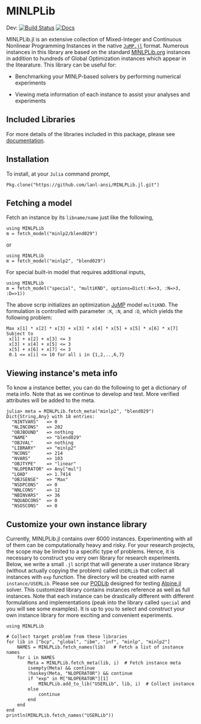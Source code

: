 # MINLPLib
Dev: [![Build Status](https://travis-ci.org/lanl-ansi/MINLPLib.jl.svg?branch=master)](https://travis-ci.org/lanl-ansi/MINLPLib.jl) [![Docs](https://img.shields.io/badge/docs-latest-blue.svg)](https://lanl-ansi.github.io/MINLPLib.jl/latest)

MINLPLib.jl is an extensive collection of Mixed-Integer and Continuous Nonlinear Programming Instances in the native [`JuMP.jl`](https://github.com/JuliaOpt/JuMP.jl) format. Numerous instances in this library are based on the standard [MINLPLib.org](http://www.minlplib.org) instances in addition to hundreds of Global Optimization instances which appear in the litearature. This library can be useful for: 

* Benchmarking your MINLP-based solvers by performing numerical experiments

* Viewing meta information of each instance to assist your analyses and experiments

## Included Libraries
For more details of the libraries included in this package, please see [documentation](https://lanl-ansi.github.io/MINLPLib.jl/latest/).

## Installation
To install, at your `Julia` command prompt,
```
Pkg.clone("https://github.com/lanl-ansi/MINLPLib.jl.git")
```

## Fetching a model
Fetch an instance by its `libname/name` just like the following,
```
using MINLPLib
m = fetch_model("minlp2/blend029")
```
or
```
using MINLPLib
m = fetch_model("minlp2", "blend029")
```

For special built-in model that requires additional inputs,
```
using MINLPLib
m = fetch_model("special", "multiKND", options=Dict(:K=>3, :N=>3, :D=>1))
```

The above scrip initializes an optimization [JuMP](https://github.com/JuliaOpt/JuMP.jl) model `multiKND`. The formulation is controlled with parameter `:K`, `:N`, and `:D`, which yields the following problem:

```
Max x[1] * x[2] * x[3] + x[3] * x[4] * x[5] + x[5] * x[6] * x[7]
Subject to
 x[1] + x[2] + x[3] <= 3
 x[3] + x[4] + x[5] <= 3
 x[5] + x[6] + x[7] <= 3
 0.1 <= x[i] <= 10 for all i in {1,2,..,6,7}
```

## Viewing instance's meta info
To know a instance better, you can do the following to get a dictionary of meta info.
Note that as we continue to develop and test. More verified attributes will be added to the meta.
```
julia> meta = MINLPLib.fetch_meta("minlp2", "blend029")
Dict{String,Any} with 18 entries:
  "NINTVARS"   => 0
  "NLINCONS"   => 202
  "OBJBOUND"   => nothing
  "NAME"       => "blend029"
  "OBJVAL"     => nothing
  "LIBRARY"    => "minlp2"
  "NCONS"      => 214
  "NVARS"      => 103
  "OBJTYPE"    => "linear"
  "NLOPERATOR" => Any["mul"]
  "LOAD"       => 1.7414
  "OBJSENSE"   => "Max"
  "NSDPCONS"   => 0
  "NNLCONS"    => 12
  "NBINVARS"   => 36
  "NQUADCONS"  => 0
  "NSOSCONS"   => 0
```


## Customize your own instance library

Currently, MINLPLib.jl contains over 6000 instances. Experimenting with all
of them can be computationally heavy and risky. For your research projects, the scope may be
limited to a specific type of problems. Hence, it is necessary to construct you very own
library for research experiments. Below, we write a small `.jl` script that will generate a
user instance library (without actually copying the problem) called `USERLib` that collect all instances with
`exp` function. The directory will be created with name `instance/USERLib`. Please see our
[PODLib](https://lanl-ansi.github.io/MINLPLib.jl/latest/PODLib.html#PODLib-1) designed for
testing [Alpine.jl](https://github.com/lanl-ansi/Alpine.jl) solver. This customized library contains instances reference
as well as full instances. Note that each instance can be drastically different with different formulations and
implementations (peak into the library called `special` and you will see some examples).
It is up to you to select and construct your own instance library for more exciting and convenient experiments.

```
using MINLPLib

# Collect target problem from these libraries
for lib in ["bcp", "global", "ibm", "inf", "minlp", "minlp2"]
    NAMES = MINLPLib.fetch_names(lib)   # Fetch a list of instance names
    for i in NAMES
        Meta = MINLPLib.fetch_meta(lib, i)  # Fetch instance meta
        isempty(Meta) && continue
        !haskey(Meta, "NLOPERATOR") && continue
        if "exp" in M["NLOPERATOR"][1]
            MINLPLib.add_to_lib("USERLib", lib, i)  # Collect instance
        else
            continue
        end
    end
end
println(MINLPLib.fetch_names("USERLib"))
```
